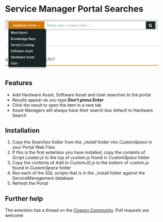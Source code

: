 # Service Manager Portal Searches

![Searches](/_images/Searches.png?raw=true "Advanced Searches")

## Features

- Add Hardware Asset, Software Asset and User searches to the portal
- Results appear as you type **Don't press Enter**
- Click the result to open the item in a new tab
- Asset Managers will always have their search box default to Hardware Search


## Installation

1. Copy the _Searches_ folder from the __install_ folder into _CustomSpace_ in your Portal Web Files
2. If this is the first extention you have installed, copy the contents of _Script Loader.js_ to the top of _custom.js_ found in _CustomSpace_ folder
3. Copy the contents of _Add to CustomJS.js_ to the bottom of _custom.js_ found in _CustomSpace_ folder
4. Run each of the SQL scripts that is in the _install folder against the ServiceManagement database
6. Refresh the Portal


## Further help

The extention has a thread on the [Cireson Community](http://example.com "Cireson Community Page").
Pull requests are welcome